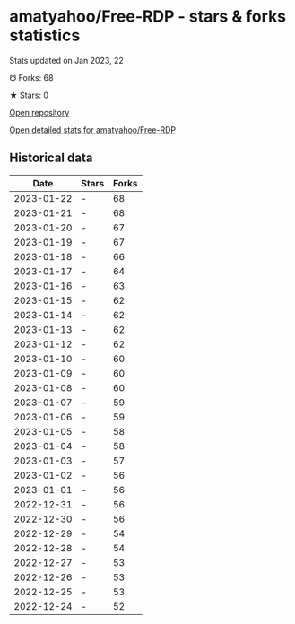 # amatyahoo/Free-RDP - stars & forks statistics

Stats updated on Jan 2023, 22

☋ Forks: 68

★ Stars: 0

[Open repository](https://github.com/amatyahoo/Free-RDP)

[Open detailed stats for amatyahoo/Free-RDP](https://reviewgithub.com/rep/amatyahoo/Free-RDP)

## Historical data
| Date | Stars | Forks |
|------|-------|-------|
| 2023-01-22 | - | 68 | 
| 2023-01-21 | - | 68 | 
| 2023-01-20 | - | 67 | 
| 2023-01-19 | - | 67 | 
| 2023-01-18 | - | 66 | 
| 2023-01-17 | - | 64 | 
| 2023-01-16 | - | 63 | 
| 2023-01-15 | - | 62 | 
| 2023-01-14 | - | 62 | 
| 2023-01-13 | - | 62 | 
| 2023-01-12 | - | 62 | 
| 2023-01-10 | - | 60 | 
| 2023-01-09 | - | 60 | 
| 2023-01-08 | - | 60 | 
| 2023-01-07 | - | 59 | 
| 2023-01-06 | - | 59 | 
| 2023-01-05 | - | 58 | 
| 2023-01-04 | - | 58 | 
| 2023-01-03 | - | 57 | 
| 2023-01-02 | - | 56 | 
| 2023-01-01 | - | 56 | 
| 2022-12-31 | - | 56 | 
| 2022-12-30 | - | 56 | 
| 2022-12-29 | - | 54 | 
| 2022-12-28 | - | 54 | 
| 2022-12-27 | - | 53 | 
| 2022-12-26 | - | 53 | 
| 2022-12-25 | - | 53 | 
| 2022-12-24 | - | 52 | 

